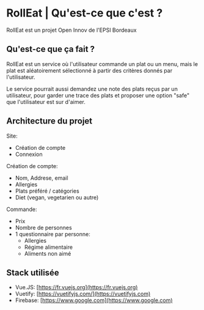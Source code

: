 # RollEat | Qu'est-ce que c'est ?
RollEat est un projet Open Innov de l'EPSI Bordeaux

## Qu'est-ce que ça fait ?
RollEat est un service où l'utilisateur commande un plat ou un menu, mais le plat est aléatoirement sélectionné à partir des critères donnés par l'utilisateur.

Le service pourrait aussi demandez une note des plats reçus par un utilisateur, pour garder une trace des plats et proposer une option "safe" que l'utilisateur est sur d'aimer.


## Architecture du projet


Site:
 - Création de compte
 - Connexion


Création de compte:
 - Nom, Addrese, email
 - Allergies
 - Plats préféré / catégories
 - Diet (vegan, vegetarien ou autre)
 

Commande:
 - Prix
 - Nombre de personnes
 - 1 questionnaire par personne:
   - Allergies
   - Régime alimentaire
   - Aliments non aimé

## Stack utilisée
 - Vue.JS: [https://fr.vuejs.org](https://fr.vuejs.org)
 - Vuetify: [https://vuetifyjs.com/](https://vuetifyjs.com)
 - Firebase: [https://www.google.com](https://www.google.com)